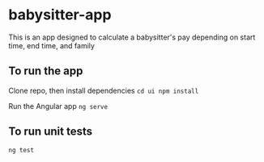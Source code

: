 # babysitter-app

This is an app designed to calculate a babysitter's pay depending on start time, end time, and family

## To run the app

Clone repo, then install dependencies
`cd ui
npm install`

Run the Angular app
`ng serve`

## To run unit tests

`ng test`